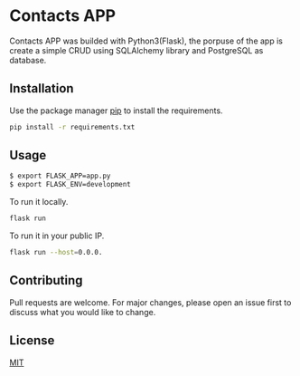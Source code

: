 # Contacts APP 

Contacts APP was builded with Python3(Flask), the porpuse of the app is create a simple CRUD using SQLAlchemy library and PostgreSQL as database.

## Installation

Use the package manager [pip](https://pip.pypa.io/en/stable/) to install the requirements.

```bash
pip install -r requirements.txt
```

## Usage

```bash
$ export FLASK_APP=app.py
$ export FLASK_ENV=development
```

To run it locally.

```bash
flask run
```

To run it in your public IP.

```bash
flask run --host=0.0.0.
```

## Contributing
Pull requests are welcome. For major changes, please open an issue first to discuss what you would like to change.

## License
[MIT](https://choosealicense.com/licenses/mit/)
